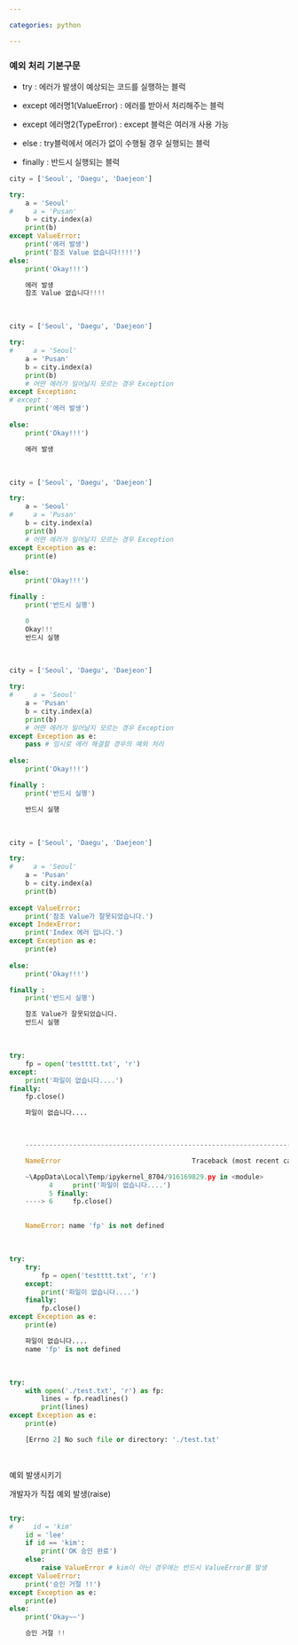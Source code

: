 ```yaml
---

categories: python

---
```




### 예외 처리 기본구문

- try : 에러가 발생이 예상되는 코드를 실행하는 블럭

- except 에러명1(ValueError) : 에러를 받아서 처리해주는 블럭

- except 에러명2(TypeError) : except 블럭은 여러개 사용 가능

- else : try블럭에서 에러가 없이 수행될 경우 실행되는 블럭

- finally : 반드시 실행되는 블럭


```python
city = ['Seoul', 'Daegu', 'Daejeon']

try:
    a = 'Seoul'
#     a = 'Pusan'
    b = city.index(a)
    print(b)
except ValueError:
    print('에러 발생')
    print('참조 Value 없습니다!!!!')
else:
    print('Okay!!!')
```

```python
    에러 발생
    참조 Value 없습니다!!!!
```
&nbsp; 



```python
city = ['Seoul', 'Daegu', 'Daejeon']

try:
#     a = 'Seoul'
    a = 'Pusan'
    b = city.index(a)
    print(b)
    # 어떤 에러가 일어날지 모르는 경우 Exception
except Exception:
# except :    
    print('에러 발생')
    
else:
    print('Okay!!!')
```
```python
    에러 발생
```

&nbsp; 


```python
city = ['Seoul', 'Daegu', 'Daejeon']

try:
    a = 'Seoul'
#     a = 'Pusan'
    b = city.index(a)
    print(b)
    # 어떤 에러가 일어날지 모르는 경우 Exception
except Exception as e:
    print(e)
    
else:
    print('Okay!!!')

finally : 
    print('반드시 실행')
```
```python
    0
    Okay!!!
    반드시 실행
```
&nbsp; 


```python
city = ['Seoul', 'Daegu', 'Daejeon']

try:
#     a = 'Seoul'
    a = 'Pusan'
    b = city.index(a)
    print(b)
    # 어떤 에러가 일어날지 모르는 경우 Exception
except Exception as e:
    pass # 임시로 에러 해결할 경우의 예외 처리
    
else:
    print('Okay!!!')

finally : 
    print('반드시 실행')
```
```python
    반드시 실행
```


&nbsp; 


```python
city = ['Seoul', 'Daegu', 'Daejeon']

try:
#     a = 'Seoul'
    a = 'Pusan'
    b = city.index(a)
    print(b)
   
except ValueError:
    print('참조 Value가 잘못되었습니다.')        
except IndexError:
    print('Index 에러 입니다.')       
except Exception as e:
    print(e)  
    
else:
    print('Okay!!!')

finally : 
    print('반드시 실행')
```
```python
    참조 Value가 잘못되었습니다.
    반드시 실행
```

&nbsp; 


```python
try:
    fp = open('testttt.txt', 'r')
except:
    print('파일이 없습니다....')
finally:
    fp.close()
```
```python
    파일이 없습니다....
    


    ---------------------------------------------------------------------------

    NameError                                 Traceback (most recent call last)

    ~\AppData\Local\Temp/ipykernel_8704/916169829.py in <module>
          4     print('파일이 없습니다....')
          5 finally:
    ----> 6     fp.close()
    

    NameError: name 'fp' is not defined

```
&nbsp; 



```python
try:
    try:
        fp = open('testttt.txt', 'r')
    except:
        print('파일이 없습니다....')
    finally:
        fp.close()
except Exception as e:
    print(e)
```
```python
    파일이 없습니다....
    name 'fp' is not defined
```
&nbsp; 




```python
try:
    with open('./test.txt', 'r') as fp:
        lines = fp.readlines()
        print(lines)
except Exception as e:
    print(e)
```
```python
    [Errno 2] No such file or directory: './test.txt'
```
&nbsp; 



예외 발생시키기

개발자가 직접 예외 발생(raise)

```python

try:
#     id = 'kim'
    id = 'lee'
    if id == 'kim':
        print('OK 승인 완료')
    else:
        raise ValueError # kim이 아닌 경우에는 반드시 ValueError를 발생
except ValueError:
    print('승인 거절 !!')
except Exception as e:
    print(e)
else:
    print('Okay~~')
```
```python
    승인 거절 !!
``` 
